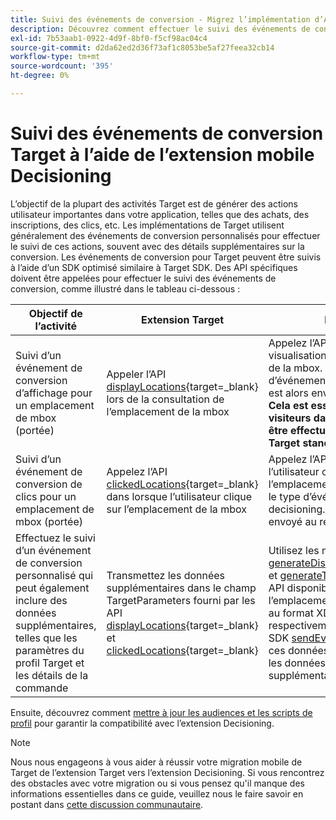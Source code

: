 ```yaml
---
title: Suivi des événements de conversion - Migrez l’implémentation d’Adobe Target dans votre application mobile vers l’extension Adobe Journey Optimizer - Decisioning
description: Découvrez comment effectuer le suivi des événements de conversion Adobe Target à l’aide de l’extension Adobe Journey Optimizer - Decisioning Mobile
exl-id: 7b53aab1-0922-4d9f-8bf0-f5cf98ac04c4
source-git-commit: d2da62ed2d36f73af1c8053be5af27feea32cb14
workflow-type: tm+mt
source-wordcount: '395'
ht-degree: 0%

---
```


# Suivi des événements de conversion Target à l’aide de l’extension mobile Decisioning

L’objectif de la plupart des activités Target est de générer des actions utilisateur importantes dans votre application, telles que des achats, des inscriptions, des clics, etc. Les implémentations de Target utilisent généralement des événements de conversion personnalisés pour effectuer le suivi de ces actions, souvent avec des détails supplémentaires sur la conversion. Les événements de conversion pour Target peuvent être suivis à l’aide d’un SDK optimisé similaire à Target SDK. Des API spécifiques doivent être appelées pour effectuer le suivi des événements de conversion, comme illustré dans le tableau ci-dessous :

| Objectif de l’activité | Extension Target | Extension Decisioning |
|---|---|---|
| Suivi d’un événement de conversion d’affichage pour un emplacement de mbox (portée) | Appeler l’API [displayLocations](https://developer.adobe.com/client-sdks/solution/adobe-target/api-reference/#displayedlocations){target=_blank} lors de la consultation de l’emplacement de la mbox | Appelez l’API [display](https://developer.adobe.com/client-sdks/edge/adobe-journey-optimizer-decisioning/#proposition-tracking-using-direct-offer-class-methods){target=_blank} lors de la visualisation de l’offre relative à l’emplacement de la mbox. Un événement avec le type d’événement decisioning.propositionDisplay est alors envoyé au réseau Experience Edge. **Cela est essentiel pour incrémenter les visiteurs dans vos activités Target et doit être effectué lors de la diffusion des offres Target standard et par défaut.** |
| Suivi d’un événement de conversion de clics pour un emplacement de mbox (portée) | Appelez l’API [clickedLocations](https://developer.adobe.com/client-sdks/solution/adobe-target/api-reference/#displayedlocations){target=_blank} dans lorsque l’utilisateur clique sur l’emplacement de la mbox | Appelez l’API [tapped](https://developer.adobe.com/client-sdks/edge/adobe-journey-optimizer-decisioning/#proposition-tracking-using-direct-offer-class-methods){target=_blank} lorsque l’utilisateur clique sur l’offre pour l’emplacement de mbox. Un événement avec le type d’événement decisioning.propositionInteract est alors envoyé au réseau Experience Edge. |
| Effectuez le suivi d’un événement de conversion personnalisé qui peut également inclure des données supplémentaires, telles que les paramètres du profil Target et les détails de la commande | Transmettez les données supplémentaires dans le champ TargetParameters fourni par les API [displayLocations](https://developer.adobe.com/client-sdks/solution/adobe-target/api-reference/#displayedlocations){target=_blank} et [clickedLocations](https://developer.adobe.com/client-sdks/solution/adobe-target/api-reference/#displayedlocations){target=_blank} | Utilisez les méthodes publiques [generateDisplayInteractionXdm](https://developer.adobe.com/client-sdks/edge/adobe-journey-optimizer-decisioning/#proposition-tracking-using-edge-extension-api){target=_blank} et [generateTapInteractionXdm](https://developer.adobe.com/client-sdks/edge/adobe-journey-optimizer-decisioning/#proposition-tracking-using-edge-extension-api){target=_blank} API disponibles dans l’offre pour que l’emplacement de la mbox génère les données au format XDM pour l’affichage et le clic, respectivement. Appelez ensuite l’API Edge SDK [sendEvent](https://developer.adobe.com/client-sdks/edge/edge-network/api-reference/#sendevent){target=_blank} pour envoyer ces données XDM de suivi, ainsi que toutes les données XDM et à structure libre supplémentaires, au réseau Experience Edge. |


Ensuite, découvrez comment [mettre à jour les audiences et les scripts de profil](update-audiences.md) pour garantir la compatibilité avec l’extension Decisioning.

>[!NOTE]
>
>Nous nous engageons à vous aider à réussir votre migration mobile de Target de l’extension Target vers l’extension Decisioning. Si vous rencontrez des obstacles avec votre migration ou si vous pensez qu&#39;il manque des informations essentielles dans ce guide, veuillez nous le faire savoir en postant dans [cette discussion communautaire](https://experienceleaguecommunities.adobe.com/t5/adobe-experience-platform-data/tutorial-discussion-migrate-target-from-at-js-to-web-sdk/m-p/575587#M463).
